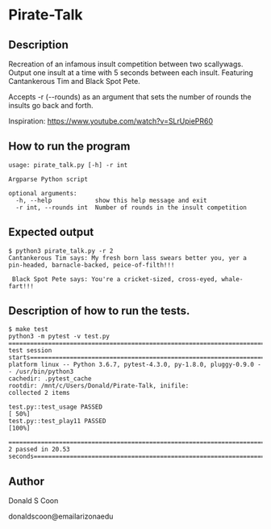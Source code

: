 Pirate-Talk
===========
## Description
Recreation of an infamous insult competition between two scallywags. Output one insult at a time with 5 seconds between each insult. Featuring Cantankerous Tim and Black Spot Pete.

Accepts -r (--rounds) as an argument that sets the number of rounds the insults go back and forth.

Inspiration: https://www.youtube.com/watch?v=SLrUpiePR60

## How to run the program
````
usage: pirate_talk.py [-h] -r int

Argparse Python script

optional arguments:
  -h, --help            show this help message and exit
  -r int, --rounds int  Number of rounds in the insult competition
````
## Expected output
````
$ python3 pirate_talk.py -r 2
Cantankerous Tim says: My fresh born lass swears better you, yer a pin-headed, barnacle-backed, peice-of-filth!!!

 Black Spot Pete says: You're a cricket-sized, cross-eyed, whale-fart!!!
````
     
## Description of how to run the tests.
````
$ make test
python3 -m pytest -v test.py
============================================================================== test session starts==============================================================================
platform linux -- Python 3.6.7, pytest-4.3.0, py-1.8.0, pluggy-0.9.0 -- /usr/bin/python3
cachedir: .pytest_cache
rootdir: /mnt/c/Users/Donald/Pirate-Talk, inifile:
collected 2 items                                                                                                                                                               

test.py::test_usage PASSED                                                                                                                                                [ 50%]
test.py::test_play11 PASSED                                                                                                                                               [100%]

=========================================================================== 2 passed in 20.53 seconds===========================================================================
````

## Author
Donald S Coon

donaldscoon@emailarizonaedu
